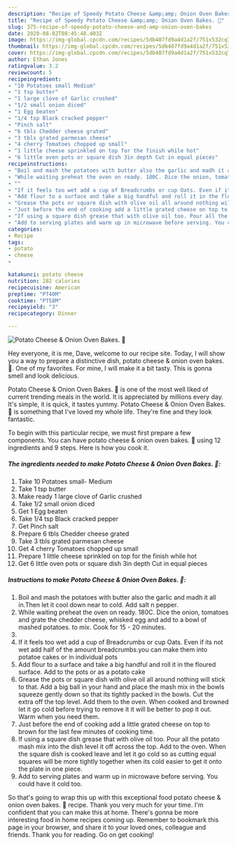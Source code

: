 ```yaml
---
description: "Recipe of Speedy Potato Cheese &amp;amp; Onion Oven Bakes. 🤗"
title: "Recipe of Speedy Potato Cheese &amp;amp; Onion Oven Bakes. 🤗"
slug: 375-recipe-of-speedy-potato-cheese-and-amp-onion-oven-bakes
date: 2020-08-02T08:45:48.403Z
image: https://img-global.cpcdn.com/recipes/5db407fd9a4d1a2f/751x532cq70/potato-cheese-onion-oven-bakes-🤗-recipe-main-photo.jpg
thumbnail: https://img-global.cpcdn.com/recipes/5db407fd9a4d1a2f/751x532cq70/potato-cheese-onion-oven-bakes-🤗-recipe-main-photo.jpg
cover: https://img-global.cpcdn.com/recipes/5db407fd9a4d1a2f/751x532cq70/potato-cheese-onion-oven-bakes-🤗-recipe-main-photo.jpg
author: Ethan Jones
ratingvalue: 3.2
reviewcount: 5
recipeingredient:
- "10 Potatoes small Medium"
- "1 tsp butter"
- "1 large clove of Garlic crushed"
- "1/2 small onion diced"
- "1 Egg beaten"
- "1/4 tsp Black cracked pepper"
- "Pinch salt"
- "6 tbls Chedder cheese grated"
- "3 tbls grated parmesan cheese"
- "4 cherry Tomatoes chopped up small"
- "1 little cheese sprinkled on top for the finish while hot"
- "6 little oven pots or square dish 3in depth Cut in equal pieces"
recipeinstructions:
- "Boil and mash the potatoes with butter also the garlic and madh it all in.Then let it cool down near to cold. Add salt n pepper."
- "While waiting preheat the oven on ready. 180C. Dice the onion, tomatoes and grate the chedder cheese, whisked egg and add to a bowl of mashed potatoes. to mix. Cook for 15 - 20 minutes."
- ""
- "If it feels too wet add a cup of Breadcrumbs or cup Oats. Even if its not wet add half of the amount breadcrumbs.you can make them into potatoe cakes or in individual pots"
- "Add flour to a surface and take a big handful and roll it in the floured surface. Add to the pots or as a potato cake"
- "Grease the pots or square dish with olive oil all around nothing will stick to that. Add a big ball in your hand and place the mash mix in the bowls squeeze gently down so that its tightly packed in the bowls. Cut the extra off the top level. Add them to the oven. When cooked and browned let it go cold before trying to remove it it will be better to pop it out. Warm when you need them."
- "Just before the end of cooking add a little grated cheese on top to brown for the last few minutes of cooking time."
- "If using a square dish grease that with olive oil too. Pour all the potato mash mix into the dish level it off across the top. Add to the oven. When the square dish is cooked leave and let it go cold so as cutting equal squares will be more tightly together when its cold easier to get it onto the plate in one piece."
- "Add to serving plates and warm up in microwave before serving. You could have it cold too."
categories:
- Recipe
tags:
- potato
- cheese
- 

katakunci: potato cheese  
nutrition: 282 calories
recipecuisine: American
preptime: "PT40M"
cooktime: "PT58M"
recipeyield: "3"
recipecategory: Dinner

---
```



![Potato Cheese &amp; Onion Oven Bakes. 🤗](https://img-global.cpcdn.com/recipes/5db407fd9a4d1a2f/751x532cq70/potato-cheese-onion-oven-bakes-🤗-recipe-main-photo.jpg)

Hey everyone, it is me, Dave, welcome to our recipe site. Today, I will show you a way to prepare a distinctive dish, potato cheese &amp; onion oven bakes. 🤗. One of my favorites. For mine, I will make it a bit tasty. This is gonna smell and look delicious.



Potato Cheese &amp; Onion Oven Bakes. 🤗 is one of the most well liked of current trending meals in the world. It is appreciated by millions every day. It's simple, it is quick, it tastes yummy. Potato Cheese &amp; Onion Oven Bakes. 🤗 is something that I've loved my whole life. They're fine and they look fantastic.


To begin with this particular recipe, we must first prepare a few components. You can have potato cheese &amp; onion oven bakes. 🤗 using 12 ingredients and 9 steps. Here is how you cook it.

<!--inarticleads1-->

##### The ingredients needed to make Potato Cheese &amp; Onion Oven Bakes. 🤗:

1. Take 10 Potatoes small- Medium
1. Take 1 tsp butter
1. Make ready 1 large clove of Garlic crushed
1. Take 1/2 small onion diced
1. Get 1 Egg beaten
1. Take 1/4 tsp Black cracked pepper
1. Get Pinch salt
1. Prepare 6 tbls Chedder cheese grated
1. Take 3 tbls grated parmesan cheese
1. Get 4 cherry Tomatoes chopped up small
1. Prepare 1 little cheese sprinkled on top for the finish while hot
1. Get 6 little oven pots or square dish 3in depth Cut in equal pieces




<!--inarticleads2-->

##### Instructions to make Potato Cheese &amp; Onion Oven Bakes. 🤗:

1. Boil and mash the potatoes with butter also the garlic and madh it all in.Then let it cool down near to cold. Add salt n pepper.
1. While waiting preheat the oven on ready. 180C. Dice the onion, tomatoes and grate the chedder cheese, whisked egg and add to a bowl of mashed potatoes. to mix. Cook for 15 - 20 minutes.
1. 
1. If it feels too wet add a cup of Breadcrumbs or cup Oats. Even if its not wet add half of the amount breadcrumbs.you can make them into potatoe cakes or in individual pots
1. Add flour to a surface and take a big handful and roll it in the floured surface. Add to the pots or as a potato cake
1. Grease the pots or square dish with olive oil all around nothing will stick to that. Add a big ball in your hand and place the mash mix in the bowls squeeze gently down so that its tightly packed in the bowls. Cut the extra off the top level. Add them to the oven. When cooked and browned let it go cold before trying to remove it it will be better to pop it out. Warm when you need them.
1. Just before the end of cooking add a little grated cheese on top to brown for the last few minutes of cooking time.
1. If using a square dish grease that with olive oil too. Pour all the potato mash mix into the dish level it off across the top. Add to the oven. When the square dish is cooked leave and let it go cold so as cutting equal squares will be more tightly together when its cold easier to get it onto the plate in one piece.
1. Add to serving plates and warm up in microwave before serving. You could have it cold too.




So that's going to wrap this up with this exceptional food potato cheese &amp; onion oven bakes. 🤗 recipe. Thank you very much for your time. I'm confident that you can make this at home. There's gonna be more interesting food in home recipes coming up. Remember to bookmark this page in your browser, and share it to your loved ones, colleague and friends. Thank you for reading. Go on get cooking!
